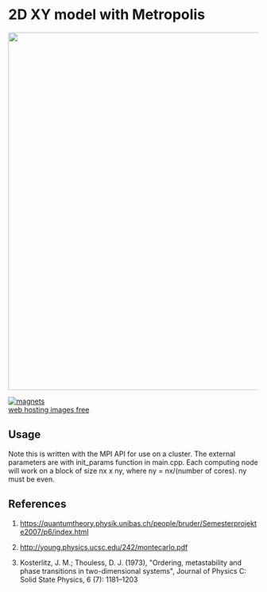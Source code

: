 # 2D XY model with Metropolis

<p align="center">
  <img src="https://image.ibb.co/j1Quj6/magnets.png" width="720px"/>
</p>

<a href="https://ibb.co/gS6dBm"><img src="https://preview.ibb.co/cTun46/magnets.png" alt="magnets" border="0"></a><br /><a target='_blank' href='https://imgbb.com/'>web hosting images free</a><br />

## Usage

Note this is written with the MPI API for use on a cluster. The external parameters are with init_params function in main.cpp. Each computing node will work on a block of size nx x ny, where ny = nx/(number of cores). ny must be even. 

## References
1. https://quantumtheory.physik.unibas.ch/people/bruder/Semesterprojekte2007/p6/index.html

3. http://young.physics.ucsc.edu/242/montecarlo.pdf

2. Kosterlitz, J. M.; Thouless, D. J. (1973), "Ordering, metastability and phase transitions in two-dimensional systems", Journal of Physics C: Solid State Physics, 6 (7): 1181–1203
